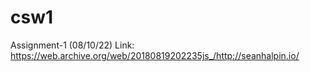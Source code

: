 # csw1

Assignment-1 (08/10/22)
Link: https://web.archive.org/web/20180819202235js_/http://seanhalpin.io/
